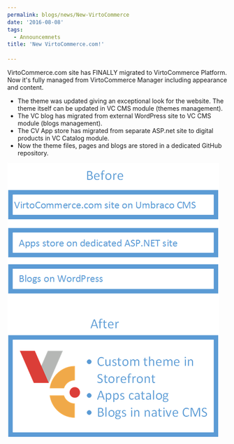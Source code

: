 ```yaml
---
permalink: blogs/news/New-VirtoCommerce
date: '2016-08-08'
tags:
  - Announcemnets
title: 'New VirtoCommerce.com!'

---
```

VirtoCommerce.com site has FINALLY migrated to VirtoCommerce Platform. Now it's fully managed from VirtoCommerce Manager including appearance and content.

* The theme was updated giving an exceptional look for the website. The theme itself can be updated in VC CMS module (themes management).
* The VC blog has migrated from external WordPress site to VC CMS module (blogs management).
* The CV App store has migrated from separate ASP.net site to digital products in VC Catalog module.
*  Now the theme files, pages and blogs are stored in a dedicated GitHub repository.

![blogPost vc.png](../../assets/images/blog/blogPost_vc.png)
